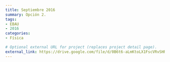 ```yaml
---
title: Septiembre 2016
summary: Opción 2.
tags:
- EBAU
- 2016
categories:
- Física

# Optional external URL for project (replaces project detail page).
external_link: https://drive.google.com/file/d/0B6t6-aLmKtoLX1FscVRvSHRhcnc/view
---
```

